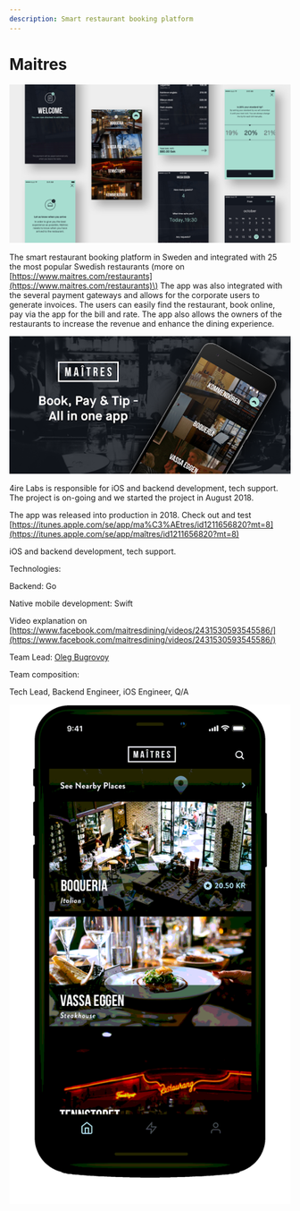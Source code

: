 ```yaml
---
description: Smart restaurant booking platform
---
```


# Maitres

![](../.gitbook/assets/5b740d3ff79479451f204e43_maitres_design_splash-1.jpg)

The smart restaurant booking platform in Sweden and integrated with 25 the most popular Swedish restaurants \(more on [https://www.maitres.com/restaurants](https://www.maitres.com/restaurants)\) The app was also integrated with the several payment gateways and allows for the corporate users to generate invoices. The users can easily find the restaurant, book online, pay via the app for the bill and rate. The app also allows the owners of the restaurants to increase the revenue and enhance the dining experience.

![](../.gitbook/assets/unnamed.png)

4ire Labs is responsible for iOS and backend development, tech support. The project is on-going and we started the project in August 2018.

The app was released into production in 2018. Check out and test [https://itunes.apple.com/se/app/ma%C3%AEtres/id1211656820?mt=8](https://itunes.apple.com/se/app/maîtres/id1211656820?mt=8)

iOS and backend development, tech support.

Technologies: 

Backend: Go 

Native mobile development: Swift 

Video explanation on [https://www.facebook.com/maitresdining/videos/2431530593545586/](https://www.facebook.com/maitresdining/videos/2431530593545586/)

Team Lead: [Oleg Bugrovoy](../about/oleg-bugrovoy.md) 

Team composition:

Tech Lead, Backend Engineer, iOS Engineer, Q/A

![](../.gitbook/assets/image%20%2811%29.png)

